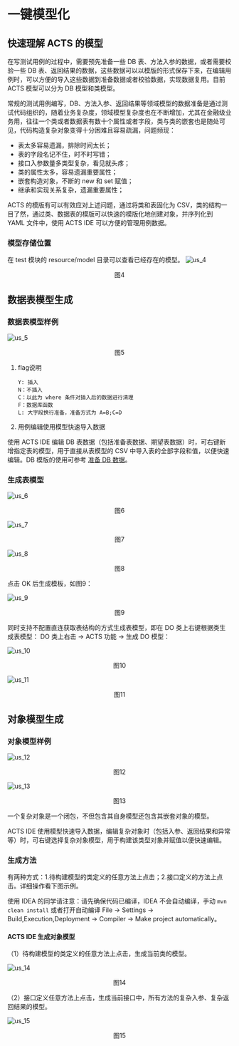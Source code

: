 # 一键模型化

## 快速理解 ACTS 的模型
在写测试用例的过程中，需要预先准备一些 DB 表、方法入参的数据，或者需要校验一些 DB 表、返回结果的数据，这些数据可以以模版的形式保存下来，在编辑用例时，可以方便的导入这些数据到准备数据或者校验数据，实现数据复用。目前 ACTS 模型可以分为 DB 模型和类模型。

常规的测试用例编写，DB、方法入参、返回结果等领域模型的数据准备是通过测试代码组织的，随着业务复杂度，领域模型复杂度也在不断增加，尤其在金融级业务用，往往一个类或者数据表有数十个属性或者字段，类与类的嵌套也是随处可见，代码构造复杂对象变得十分困难且容易疏漏，问题频现：
* 表太多容易遗漏，排除时间太长；
* 表的字段名记不住，时不时写错；
* 接口入参数量多类型复杂，看见就头疼；
* 类的属性太多，容易遗漏重要属性；
* 嵌套构造对象，不断的 new 和 set 赋值；
* 继承和实现关系复杂，遗漏重要属性；

ACTS 的模版有可以有效应对上述问题，通过将类和表固化为 CSV，类的结构一目了然，通过类、数据表的模版可以快速的模版化地创建对象，并序列化到 YAML 文件中，使用 ACTS IDE 可以方便的管理用例数据。

### 模型存储位置

在 test 模块的 resource/model 目录可以查看已经存在的模型。
![us_4](./resources/us_4.png)
<p align="center">图4</p>

## 数据表模型生成

### 数据表模型样例

![us_5](./resources/us_5.png)
<p align="center">图5</p>

1. flag说明
    ```plain
    Y: 插入
    N：不插入
    C：以此为 where 条件对插入后的数据进行清理
    F：数据库函数
    L: 大字段换行准备，准备方式为 A=B;C=D
    ```
2. 用例编辑使用模型快速导入数据

使用 ACTS IDE 编辑 DB 表数据（包括准备表数据、期望表数据）时，可右键新增指定表的模型，用于直接从表模型的 CSV 中导入表的全部字段和值，以便快速编辑。DB 模版的使用可参考 [准备 DB 数据](./Usage-IDE.md#准备-DB-数据)。

### 生成表模型

![us_6](./resources/us_6.png)
<p align="center">图6</p>


![us_7](./resources/us_7.png)
<p align="center">图7</p>


![us_8](./resources/us_8.png)
<p align="center">图8</p>

点击 OK 后生成模板，如图9：

![us_9](./resources/us_9.png)
<p align="center">图9</p>


同时支持不配置直连获取表结构的方式生成表模型，即在 DO 类上右键根据类生成表模型：
DO 类上右击 -> ACTS 功能 -> 生成 DO 模型：

![us_10](./resources/us_10.png)
<p align="center">图10</p>


![us_11](./resources/us_11.png)
<p align="center">图11</p>

## 对象模型生成

### 对象模型样例

![us_12](./resources/us_12.png)
<p align="center">图12</p>

![us_13](./resources/us_13.png)
<p align="center">图13</p>

一个复杂对象是一个闭包，不但包含其自身模型还包含其嵌套对象的模型。

ACTS IDE 使用模型快速导入数据，编辑复杂对象时（包括入参、返回结果和异常等）时，可右键选择复杂对象模型，用于构建该类型对象并赋值以便快速编辑。

### 生成方法
有两种方式：1.待构建模型的类定义的任意方法上点击；2.接口定义的方法上点击。详细操作看下图示例。

使用 IDEA 的同学请注意：请先确保代码已编译，IDEA 不会自动编译，手动 `mvn clean install` 或者打开自动编译 File -> Settings -> Build,Execution,Deployment -> Compiler -> Make project automatically。
#### ACTS IDE 生成对象模型
（1）待构建模型的类定义的任意方法上点击，生成当前类的模型。

![us_14](./resources/us_14.png)
<p align="center">图14</p>

（2）接口定义任意方法上点击，生成当前接口中，所有方法的复杂入参、复杂返回结果的模型。

![us_15](./resources/us_15.png)
<p align="center">图15</p>
